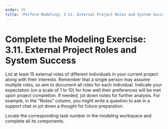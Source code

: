 ```yaml
---
order: 25
title: 'Perform Modeling: 3.11. External Project Roles and System Success'
---
```


# Complete the Modeling Exercise: 3.11. External Project Roles and System Success

List at least 15 external roles of different individuals in your current project along with their interests. Remember that a single person may assume multiple roles, so aim to document all roles for each individual. Indicate your expectation (on a scale of 1 to 10) for how well their preferences will be met upon project completion. If needed, jot down notes for further analysis. For example, in the "Notes" column, you might write a question to ask in a support chat or jot down a thought for future preparation.

Locate the corresponding task number in the modeling workspace and complete all its components.